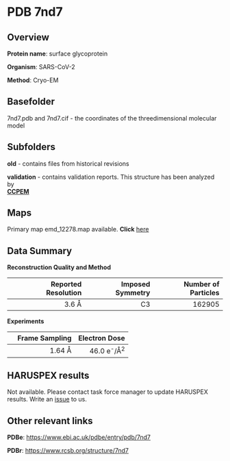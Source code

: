 # PDB 7nd7

## Overview

**Protein name**: surface glycoprotein

**Organism**: SARS-CoV-2

**Method**: Cryo-EM



## Basefolder

7nd7.pdb and 7nd7.cif - the coordinates of the threedimensional molecular model

## Subfolders



**old** - contains files from historical revisions

**validation** - contains validation reports. This structure has been analyzed by <br>     [**CCPEM**](https://github.com/thorn-lab/coronavirus_structural_task_force/tree/master/pdb/surface_glycoprotein/SARS-CoV-2/7nd7/validation/ccpem-validation)



## Maps

Primary map emd_12278.map available. **Click** [here](http://ftp.wwpdb.org/pub/emdb/structures/EMD-12278/map/) 

## Data Summary
**Reconstruction Quality and Method**

|   | Reported Resolution | Imposed Symmetry | Number of Particles |
|---|-------------:|----------------:|--------------:|
|   |3.6 Å|C3|162905|

**Experiments**

|   | Frame Sampling | Electron Dose |
|---|-------------:|----------------:|
|   |1.64 Å|46.0 e<sup>-</sup>/Å<sup>2</sup>|

## HARUSPEX results

Not available. Please contact task force manager to update HARUSPEX results. Write an [issue](https://github.com/thorn-lab/coronavirus_structural_task_force/issues) to us.

## Other relevant links 
**PDBe**:  https://www.ebi.ac.uk/pdbe/entry/pdb/7nd7
 
**PDBr**: https://www.rcsb.org/structure/7nd7 
